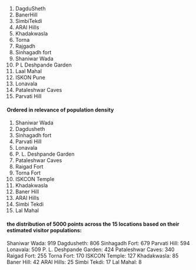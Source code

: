 1. DagduSheth
2. BanerHill
3. SimbiTekdi 
4. ARAI Hills
5. Khadakwasla
6. Torna
7. Rajgadh
8. Sinhagadh fort
9. Shaniwar Wada
10. P L Deshpande Garden
11. Laal Mahal
12. ISKON Pune
13. Lonavala
14. Pataleshwar Caves
15. Parvati Hill



#### Ordered in relevance of population density
1. Shaniwar Wada
2. Dagdusheth
3. Sinhagadh fort
4. Parvati Hill
5. Lonavala
6. P. L. Deshpande Garden
7. Pataleshwar Caves
8. Raigad Fort
9. Torna Fort
10. ISKCON Temple
11. Khadakwasla
12. Baner Hill
13. ARAI Hills
14. Simbi Tekdi
15. Lal Mahal

#### the distribution of 5000 points across the 15 locations based on their estimated visitor populations:

Shaniwar Wada: 919
Dagdusheth: 806
Sinhagadh Fort: 679
Parvati Hill: 594
Lonavala: 509
P. L. Deshpande Garden: 424
Pataleshwar Caves: 340
Raigad Fort: 255
Torna Fort: 170
ISKCON Temple: 127
Khadakwasla: 85
Baner Hill: 42
ARAI Hills: 25
Simbi Tekdi: 17
Lal Mahal: 8
